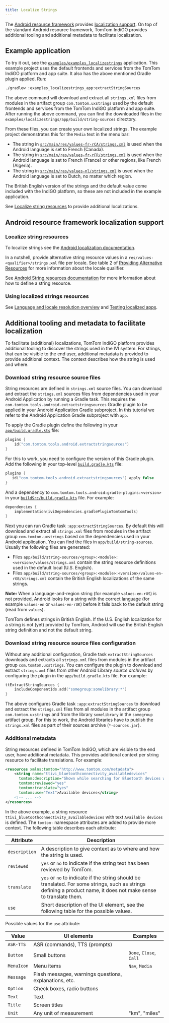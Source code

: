 ```yaml
---
title: Localize Strings
---
```


The [Android resource framework](https://developer.android.com/guide/topics/resources/providing-resources)
provides [localization support](https://developer.android.com/guide/topics/resources/localization).
On top of the standard Android resource framework, TomTom IndiGO provides additional tooling and
additional metadata to facilitate localization.

## Example application

To try it out, see the
[`examples/examples_localizestrings`](https://github.com/tomtom-international/tomtom-digital-cockpit-sdk-examples/tree/main/examples/localizestrings)
application. This example project uses the default frontends and services from the TomTom IndiGO
platform and app suite. It also has the above mentioned Gradle plugin applied. Run:

```cmd
./gradlew :examples_localizestrings_app:extractStringSources
```

The above command will download and extract all `strings.xml` files from modules in the artifact
group `com.tomtom.uxstrings` used by the default frontends and services from the TomTom IndiGO
platform and app suite. After running the above command, you can find the downloaded files in the
`examples/localizestrings/app/build/string-sources` directory.

From these files, you can create your own localized strings. The example project demonstrates this
for the `Media` text in the menu bar:

- The string in
  [`src/main/res/values-fr-rCA/strings.xml`](https://github.com/tomtom-international/tomtom-digital-cockpit-sdk-examples/tree/main/examples/localizestrings/app/src/main/res/values-fr-rCA/strings.xml#L3)
  is used when the Android language is set to French (Canada).
- The string in
  [`src/main/res/values-fr-rFR/strings.xml`](https://github.com/tomtom-international/tomtom-digital-cockpit-sdk-examples/tree/main/examples/localizestrings/app/src/main/res/values-fr-rFR/strings.xml#L3)
  is used when the Android language is set to French (France) or other regions, like French (Algeria).
- The string in
  [`src/main/res/values-nl/strings.xml`](https://github.com/tomtom-international/tomtom-digital-cockpit-sdk-examples/tree/main/examples/localizestrings/app/src/main/res/values-nl/strings.xml#L3)
  is used when the Android language is set to Dutch, no matter which region.

The British English version of the strings and the default value come included with the IndiGO
platform, so these are not included in the example application.

See [Localize string resources](#localize-string-resources) to provide additional localizations.

## Android resource framework localization support

### Localize string resources

To localize strings see the
[Android localization documentation](https://developer.android.com/guide/topics/resources/localization).

In a nutshell, provide alternative string resource values in a `res/values-<qualifier>/strings.xml`
file per locale. See table 2 of [Providing Alternative Resources](https://developer.android.com/guide/topics/resources/providing-resources#AlternativeResources])
for more information about the locale qualifier.

See [Android String resources documentation](https://developer.android.com/guide/topics/resources/string-resource)
for more information about how to define a string resource.

### Using localized strings resources

See [Language and locale resolution overview](https://developer.android.com/guide/topics/resources/multilingual-support)
and [Testing localized apps](https://developer.android.com/guide/topics/resources/localization#testing).

## Additional tooling and metadata to facilitate localization

To facilitate (additional) localizations, TomTom IndiGO platform provides additional tooling
to discover the strings used in the IVI system. For strings, that can be visible to the end user,
additional metadata is provided to provide additional context. The context describes how the string
is used and where.

### Download string resource source files

String resources are defined in `strings.xml` source files. You can download and extract the
`strings.xml` sources files from dependencies used in your Android Application by running a Gradle
task. This requires the `com.tomtom.tools.android.extractstringsources` Gradle plugin to be applied
in your Android Application Gradle subproject. In this tutorial we refer to the Android Application
Gradle subproject with `app`.

To apply the Gradle plugin define the following in your
[`app/build.gradle.kts`](https://github.com/tomtom-international/tomtom-digital-cockpit-sdk-examples/blob/main/examples/localizestrings/app/build.gradle.kts#L16)
file:

```kotlin
plugins {
    id("com.tomtom.tools.android.extractstringsources")
}
```

For this to work, you need to configure the version of this Gradle plugin. Add the following in
your top-level
[`build.gradle.kts`](https://github.com/tomtom-international/tomtom-digital-cockpit-sdk-examples/blob/main/build.gradle.kts#L43)
file:

```kotlin
plugins {
   id("com.tomtom.tools.android.extractstringsources") apply false
}
```

And a dependency to `com.tomtom.tools.android:gradle-plugins:<version>` in your
[`buildSrc/build.gradle.kts`](https://github.com/tomtom-international/tomtom-digital-cockpit-sdk-examples/blob/main/buildSrc/build.gradle.kts#L29)
file. For example:

```kotlin
dependencies {
    implementation(iviDependencies.gradlePluginTomtomTools)
}
```

Next you can run Gradle task `:app:extractStringSources`. By default this will download and extract
all `strings.xml` files from modules in the artifact group `com.tomtom.uxstrings` based on the
dependencies used in your Android application. You can find the files in `app/build/string-sources`.
Usually the following files are generated:

- Files `app/build/string-sources/<group>:<module>:<version>/values/strings.xml` contain the string
  resource definitions used in the default local (U.S. English).
- Files `app/build/string-sources/<group>:<module>:<version>/values-en-rGB/strings.xml` contain the
British English localizations of the same strings.

__Note:__ When a language-and-region string (for example `values-en-rUS`) is not provided, Android
looks for a string with the correct language (for example `values-en` or `values-en-rUK`) before it
falls back to the default string (read from `values`).

TomTom defines strings in British English. If the U.S. English localization for a string is not
(yet) provided by TomTom, Android will use the British English string definition and not the default
string.

### Download string resource source files configuration

Without any additional configuration, Gradle task `extractStringSources` downloads and extracts
all `strings.xml` files from modules in the artifact group `com.tomtom.uxstrings`. You can configure
the plugin to download and extract `strings.xml` files from other Android Library _source archives_
by configuring the plugin in the `app/build.gradle.kts` file. For example:

```kotlin
ttExtractStringSources {
    includeComponentIds.add("somegroup:somelibrary:*")
}
```

The above configures Gradle task `:app:extractStringSources` to download and extract the
`strings.xml` files from all modules in the artifact group `com.tomtom.uxstrings` and from the
library `somelibrary` in the `somegroup` artifact group. For this to work, the Android libraries
have to publish the `strings.xml` files as part of their sources archive (`*-sources.jar`).

### Additional metadata

String resources defined in TomTom IndiGO, which are visible to the end user, have additional
metadata. This provides additional context per string resource to facilitate translations. For
example:

```xml
<resources xmlns:tomtom="http://www.tomtom.com/metadata">
    <string name="ttivi_bluetoothconnectivity_availabledevices"
      tomtom:description="Shown while searching for Bluetooth devices when at least one device is available."
      tomtom:reviewed="yes"
      tomtom:translate="yes"
      tomtom:use="Text">Available devices</string>
    <!-- ... -->
</resources>
```

In the above example, a string resource `ttivi_bluetoothconnectivity_availabledevices` with text
`Available devices` is defined. The `tomtom:` namespace attributes are added to provide more
context. The following table describes each attribute:

| Attribute | Description |
| --------- | ----------- |
| `description` | A description to give context as to where and how the string is used. |
| `reviewed` | `yes` or `no` to indicate if the string text has been reviewed by TomTom. |
| `translate` | `yes` or `no` to indicate if the string should be translated. For some strings, such as strings defining a product name, it does not make sense to translate them. |
| `use` | Short description of the UI element, see the following table for the possible values. |

Possible values for the `use` attribute:

| Value | UI elements | Examples |
| ------| ----------- | -------- |
| `ASR-TTS` | ASR (commands), TTS (prompts) | |
| `Button` | Small buttons | `Done`, `Close`, `Call` |
| `MenuIcon` | Menu items | `Nav`, `Media` |
| `Message` | Flash messages, warnings questions, explanations, etc. | |
| `Option` | Check boxes, radio buttons | |
| `Text` | Text | |
| `Title` | Screen titles | |
| `Unit` | Any unit of measurement | "km", "miles" |
